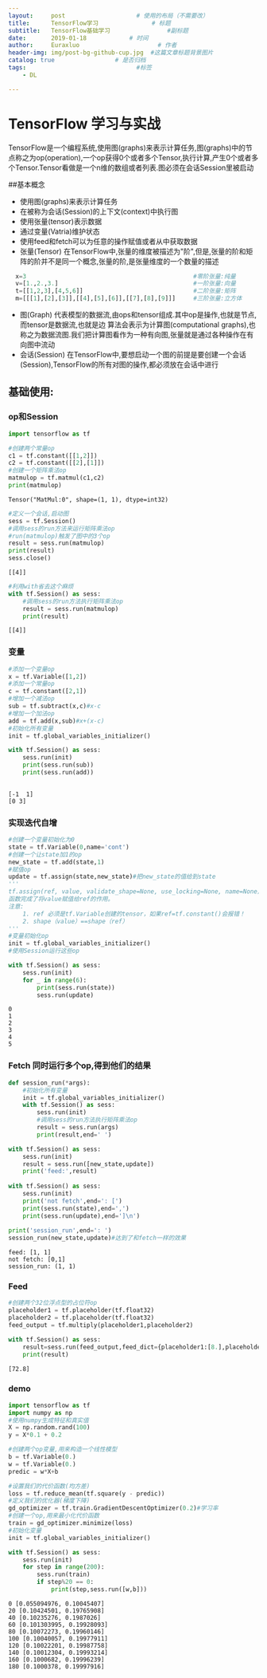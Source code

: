 ```yaml
---
layout:     post                    # 使用的布局（不需要改）
title:      TensorFlow学习               # 标题 
subtitle:   TensorFlow基础学习                #副标题
date:       2019-01-18            # 时间
author:     Euraxluo                      # 作者
header-img: img/post-bg-github-cup.jpg  #这篇文章标题背景图片
catalog: true                 # 是否归档
tags:                               #标签
    - DL

---
```

# TensorFlow 学习与实战

TensorFlow是一个编程系统,使用图(graphs)来表示计算任务,图(graphs)中的节点称之为op(operation),一个op获得0个或者多个Tensor,执行计算,产生0个或者多个Tensor.Tensor看做是一个n维的数组或者列表.图必须在会话Session里被启动

##基本概念

- 使用图(graphs)来表示计算任务
- 在被称为会话(Session)的上下文(context)中执行图
- 使用张量(tensor)表示数据
- 通过变量(Vatria)维护状态
- 使用feed和fetch可以为任意的操作赋值或者从中获取数据
- 张量(Tensor)
  在TensorFlow中,张量的维度被描述为"阶",但是,张量的阶和矩阵的阶并不是同一个概念,张量的阶,是张量维度的一个数量的描述
  
```python
  x=3												#零阶张量:纯量
  v=[1.,2.,3.]										#一阶张量:向量
  t=[[1,2,3],[4,5,6]]								#二阶张量:矩阵
  m=[[[1],[2],[3]],[[4],[5],[6]],[[7],[8],[9]]]		#三阶张量:立方体
```

- 图(Graph)
	代表模型的数据流,由ops和tensor组成.其中op是操作,也就是节点,而tensor是数据流,也就是边
	算法会表示为计算图(computational graphs),也称之为数据流图.我们把计算图看作为一种有向图,张量就是通过各种操作在有向图中流动
- 会话(Session)
	在TensorFlow中,要想启动一个图的前提是要创建一个会话(Session),TensorFlow的所有对图的操作,都必须放在会话中进行

## 基础使用:

### op和Session

```python
import tensorflow as tf
```


```python
#创建两个常量op
c1 = tf.constant([[1,2]])
c2 = tf.constant([[2],[1]])
#创建一个矩阵乘法op
matmulop = tf.matmul(c1,c2)
print(matmulop)
```

    Tensor("MatMul:0", shape=(1, 1), dtype=int32)



```python
#定义一个会话,启动图
sess = tf.Session()
#调用sess的run方法来运行矩阵乘法op
#run(matmulop)触发了图中的3个op
result = sess.run(matmulop)
print(result)
sess.close()
```

    [[4]]



```python
#利用with省去这个麻烦
with tf.Session() as sess:
    #调用sess的run方法执行矩阵乘法op
    result = sess.run(matmulop)
    print(result)
```

    [[4]]


### 变量


```python
#添加一个变量op
x = tf.Variable([1,2])
#添加一个常量op
c = tf.constant([2,1])
#增加一个减法op
sub = tf.subtract(x,c)#x-c
#增加一个加法op
add = tf.add(x,sub)#x+(x-c)
#初始化所有变量
init = tf.global_variables_initializer()

with tf.Session() as sess:
    sess.run(init)
    print(sess.run(sub))
    print(sess.run(add))
    
```

    [-1  1]
    [0 3]


### 实现迭代自增
```python
#创建一个变量初始化为0
state = tf.Variable(0,name='cont')
#创建一个让state加1的op
new_state = tf.add(state,1)
#赋值op
update = tf.assign(state,new_state)#把new_state的值给到state
'''
tf.assign(ref, value, validate_shape=None, use_locking=None, name=None)
函数完成了将value赋值给ref的作用。
注意:
    1. ref 必须是tf.Variable创建的tensor，如果ref=tf.constant()会报错！
    2. shape（value）==shape（ref）
'''
#变量初始化op
init = tf.global_variables_initializer()
#使用Session运行这些op

with tf.Session() as sess:
    sess.run(init)
    for _ in range(6):
        print(sess.run(state))
        sess.run(update)
```

    0
    1
    2
    3
    4
    5


### Fetch 同时运行多个op,得到他们的结果


```python
def session_run(*args):
    #初始化所有变量
    init = tf.global_variables_initializer()
    with tf.Session() as sess:
        sess.run(init)
        #调用sess的run方法执行矩阵乘法op
        result = sess.run(args)
        print(result,end=' ')

```

```python
with tf.Session() as sess:
    sess.run(init)
    result = sess.run([new_state,update])
    print('feed:',result)
    
with tf.Session() as sess:
    sess.run(init)
    print('not fetch',end=': [')
    print(sess.run(state),end=',')
    print(sess.run(update),end=']\n')
    
print('session_run',end=': ')
session_run(new_state,update)#达到了和fetch一样的效果
```

    feed: [1, 1]
    not fetch: [0,1]
    session_run: (1, 1) 

### Feed


```python
#创建两个32位浮点型的占位符op
placeholder1 = tf.placeholder(tf.float32)
placeholder2 = tf.placeholder(tf.float32)
feed_output = tf.multiply(placeholder1,placeholder2)

with tf.Session() as sess:
    result=sess.run(feed_output,feed_dict={placeholder1:[8.],placeholder2:[9.1]})
    print(result)
```

    [72.8]


### demo

```python
import tensorflow as tf
import numpy as np
#使用numpy生成特征和真实值
X = np.random.rand(100)
y = X*0.1 + 0.2

#创建两个op变量,用来构造一个线性模型
b = tf.Variable(0.)
w = tf.Variable(0.)
predic = w*X+b

#设置我们的代价函数(均方差)
loss = tf.reduce_mean(tf.square(y - predic))
#定义我们的优化器(梯度下降)
gd_optimizer = tf.train.GradientDescentOptimizer(0.2)#学习率
#创建一个op,用来最小化代价函数
train = gd_optimizer.minimize(loss)
#初始化变量
init = tf.global_variables_initializer()

with tf.Session() as sess:
    sess.run(init)
    for step in range(200):
        sess.run(train)
        if step%20 == 0:
            print(step,sess.run([w,b]))
```

    0 [0.055094976, 0.10045407]
    20 [0.10424501, 0.19765908]
    40 [0.10235276, 0.1987026]
    60 [0.101303995, 0.19928093]
    80 [0.10072273, 0.19960146]
    100 [0.10040057, 0.19977911]
    120 [0.10022201, 0.19987758]
    140 [0.10012304, 0.19993214]
    160 [0.1000682, 0.19996239]
    180 [0.1000378, 0.19997916]

